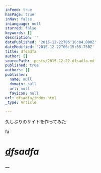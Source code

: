 ```yaml
---
inFeed: true
hasPage: true
inNav: false
inLanguage: null
starred: false
keywords: []
description: ''
datePublished: '2015-12-22T06:16:04.880Z'
dateModified: '2015-12-22T06:15:55.750Z'
title: dfsadfa
author: []
sourcePath: _posts/2015-12-22-dfsadfa.md
published: true
authors: []
publisher:
  name: null
  domain: null
  url: null
  favicon: null
url: dfsadfa/index.html
_type: Article

---
```

久しぶりのサイトを作ってみた

fa

# **_[d][0]fsadfa_**

**__**

[0]: null